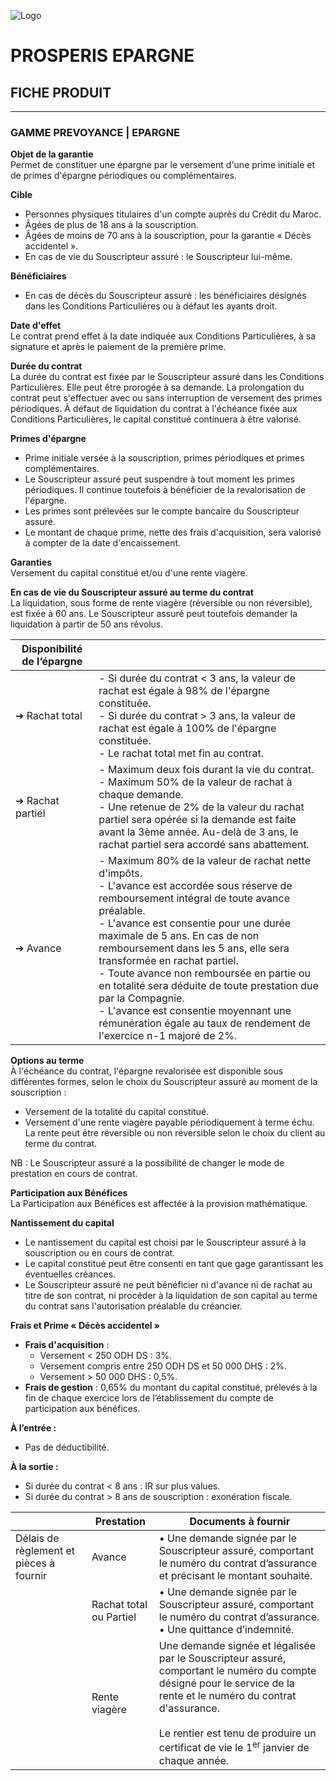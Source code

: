 ![Logo](https://atlanta.ma/assets/img/logo_atlanta.png)

# PROSPERIS EPARGNE  
## FICHE PRODUIT

---

### GAMME PREVOYANCE | EPARGNE

**Objet de la garantie**  
Permet de constituer une épargne par le versement d'une prime initiale et de primes d'épargne périodiques ou complémentaires.

**Cible**  
- Personnes physiques titulaires d'un compte auprès du Crédit du Maroc.
- Âgées de plus de 18 ans à la souscription.
- Âgées de moins de 70 ans à la souscription, pour la garantie « Décès accidentel ».
- En cas de vie du Souscripteur assuré : le Souscripteur lui-même.

**Bénéficiaires**  
- En cas de décès du Souscripteur assuré : les bénéficiaires désignés dans les Conditions Particulières ou à défaut les ayants droit.

**Date d'effet**  
Le contrat prend effet à la date indiquée aux Conditions Particulières, à sa signature et après le paiement de la première prime.

**Durée du contrat**  
La durée du contrat est fixée par le Souscripteur assuré dans les Conditions Particulières. Elle peut être prorogée à sa demande. La prolongation du contrat peut s'effectuer avec ou sans interruption de versement des primes périodiques. À défaut de liquidation du contrat à l'échéance fixée aux Conditions Particulières, le capital constitué continuera à être valorisé.

**Primes d'épargne**  
- Prime initiale versée à la souscription, primes périodiques et primes complémentaires.
- Le Souscripteur assuré peut suspendre à tout moment les primes périodiques. Il continue toutefois à bénéficier de la revalorisation de l'épargne.
- Les primes sont prélevées sur le compte bancaire du Souscripteur assuré.
- Le montant de chaque prime, nette des frais d'acquisition, sera valorisé à compter de la date d'encaissement.

**Garanties**  
Versement du capital constitué et/ou d'une rente viagère.

**En cas de vie du Souscripteur assuré au terme du contrat**  
La liquidation, sous forme de rente viagère (réversible ou non réversible), est fixée à 60 ans. Le Souscripteur assuré peut toutefois demander la liquidation à partir de 50 ans révolus.

| **Disponibilité de l’épargne** | |
| --- | --- |
| ➔ Rachat total | - Si durée du contrat < 3 ans, la valeur de rachat est égale à 98% de l'épargne constituée.<br>- Si durée du contrat > 3 ans, la valeur de rachat est égale à 100% de l'épargne constituée.<br>- Le rachat total met fin au contrat. |
| ➔ Rachat partiel | - Maximum deux fois durant la vie du contrat.<br>- Maximum 50% de la valeur de rachat à chaque demande.<br>- Une retenue de 2% de la valeur du rachat partiel sera opérée si la demande est faite avant la 3ème année. Au-delà de 3 ans, le rachat partiel sera accordé sans abattement. |
| ➔ Avance | - Maximum 80% de la valeur de rachat nette d'impôts.<br>- L'avance est accordée sous réserve de remboursement intégral de toute avance préalable.<br>- L'avance est consentie pour une durée maximale de 5 ans. En cas de non remboursement dans les 5 ans, elle sera transformée en rachat partiel.<br>- Toute avance non remboursée en partie ou en totalité sera déduite de toute prestation due par la Compagnie.<br>- L'avance est consentie moyennant une rémunération égale au taux de rendement de l'exercice n-1 majoré de 2%. |

**Options au terme**  
À l'échéance du contrat, l'épargne revalorisée est disponible sous différentes formes, selon le choix du Souscripteur assuré au moment de la souscription :  
- Versement de la totalité du capital constitué.
- Versement d'une rente viagère payable périodiquement à terme échu. La rente peut être réversible ou non réversible selon le choix du client au terme du contrat.

NB : Le Souscripteur assuré a la possibilité de changer le mode de prestation en cours de contrat.

**Participation aux Bénéfices**  
La Participation aux Bénéfices est affectée à la provision mathématique.

**Nantissement du capital**  
- Le nantissement du capital est choisi par le Souscripteur assuré à la souscription ou en cours de contrat.
- Le capital constitué peut être consenti en tant que gage garantissant les éventuelles créances.
- Le Souscripteur assuré ne peut bénéficier ni d'avance ni de rachat au titre de son contrat, ni procéder à la liquidation de son capital au terme du contrat sans l'autorisation préalable du créancier.

**Frais et Prime « Décès accidentel »**  
- **Frais d'acquisition** :  
  - Versement < 250 ODH DS : 3%.  
  - Versement compris entre 250 ODH DS et 50 000 DHS : 2%.  
  - Versement > 50 000 DHS : 0,5%.
- **Frais de gestion** : 0,65% du montant du capital constitué, prélevés à la fin de chaque exercice lors de l’établissement du compte de participation aux bénéfices.

**À l’entrée :**  
- Pas de déductibilité.

**À la sortie :**  
- Si durée du contrat < 8 ans : IR sur plus values.
- Si durée du contrat > 8 ans de souscription : exonération fiscale.

|                                       | Prestation             | Documents à fournir                                                                                                        |
|---------------------------------------|------------------------|----------------------------------------------------------------------------------------------------------------------------|
| Délais de règlement et pièces à fournir | Avance                 | • Une demande signée par le Souscripteur assuré, comportant le numéro du contrat d’assurance et précisant le montant souhaité. |
|                                       | Rachat total ou Partiel| • Une demande signée par le Souscripteur assuré, comportant le numéro du contrat d’assurance. <br> • Une quittance d’indemnité. |
|                                       | Rente viagère          | Une demande signée et légalisée par le Souscripteur assuré, comportant le numéro du compte désigné pour le service de la rente et le numéro du contrat d'assurance.<br><br> Le rentier est tenu de produire un certificat de vie le 1<sup>er</sup> janvier de chaque année. |